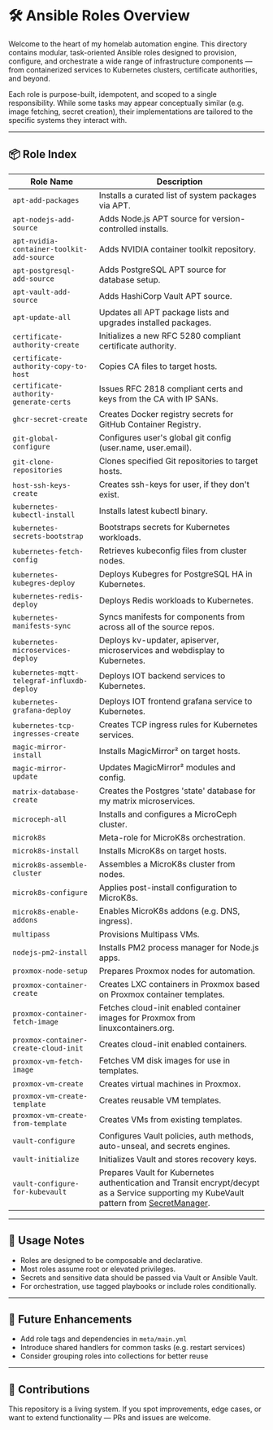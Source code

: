 # 🛠️ Ansible Roles Overview

Welcome to the heart of my homelab automation engine. This directory contains modular, task-oriented Ansible roles designed to provision, configure, and orchestrate a wide range of infrastructure components — from containerized services to Kubernetes clusters, certificate authorities, and beyond.

Each role is purpose-built, idempotent, and scoped to a single responsibility. While some tasks may appear conceptually similar (e.g. image fetching, secret creation), their implementations are tailored to the specific systems they interact with.

---

## 📦 Role Index

| Role Name | Description |
|-----------|-------------|
| `apt-add-packages` | Installs a curated list of system packages via APT. |
| `apt-nodejs-add-source` | Adds Node.js APT source for version-controlled installs. |
| `apt-nvidia-container-toolkit-add-source` | Adds NVIDIA container toolkit repository. |
| `apt-postgresql-add-source` | Adds PostgreSQL APT source for database setup. |
| `apt-vault-add-source` | Adds HashiCorp Vault APT source. |
| `apt-update-all` | Updates all APT package lists and upgrades installed packages. |
| `certificate-authority-create` | Initializes a new RFC 5280 compliant certificate authority. |
| `certificate-authority-copy-to-host` | Copies CA files to target hosts. |
| `certificate-authority-generate-certs` | Issues RFC 2818 compliant certs and keys from the CA with IP SANs. |
| `ghcr-secret-create` | Creates Docker registry secrets for GitHub Container Registry. |
| `git-global-configure` | Configures user's global git config (user.name, user.email). |
| `git-clone-repositories` | Clones specified Git repositories to target hosts. |
| `host-ssh-keys-create` | Creates ssh-keys for user, if they don't exist.|
| `kubernetes-kubectl-install` | Installs latest kubectl binary. |
| `kubernetes-secrets-bootstrap` | Bootstraps secrets for Kubernetes workloads. |
| `kubernetes-fetch-config` | Retrieves kubeconfig files from cluster nodes. |
| `kubernetes-kubegres-deploy` | Deploys Kubegres for PostgreSQL HA in Kubernetes. |
| `kubernetes-redis-deploy` | Deploys Redis workloads to Kubernetes. |
| `kubernetes-manifests-sync` | Syncs manifests for components from across all of the source repos. |
| `kubernetes-microservices-deploy` | Deploys kv-updater, apiserver, microservices and webdisplay to Kubernetes. |
| `kubernetes-mqtt-telegraf-influxdb-deploy` | Deploys IOT backend services to Kubernetes.|
| `kubernetes-grafana-deploy` | Deploys IOT frontend grafana service to Kubernetes.|
| `kubernetes-tcp-ingresses-create` | Creates TCP ingress rules for Kubernetes services. |
| `magic-mirror-install` | Installs MagicMirror² on target hosts. |
| `magic-mirror-update` | Updates MagicMirror² modules and config. |
| `matrix-database-create` | Creates the Postgres 'state' database for my matrix microservices. |
| `microceph-all` | Installs and configures a MicroCeph cluster. |
| `microk8s` | Meta-role for MicroK8s orchestration. |
| `microk8s-install` | Installs MicroK8s on target hosts. |
| `microk8s-assemble-cluster` | Assembles a MicroK8s cluster from nodes. |
| `microk8s-configure` | Applies post-install configuration to MicroK8s. |
| `microk8s-enable-addons` | Enables MicroK8s addons (e.g. DNS, ingress). |
| `multipass` | Provisions Multipass VMs. |
| `nodejs-pm2-install` | Installs PM2 process manager for Node.js apps. |
| `proxmox-node-setup` | Prepares Proxmox nodes for automation. |
| `proxmox-container-create` | Creates LXC containers in Proxmox based on Proxmox container templates. |
| `proxmox-container-fetch-image` | Fetches cloud-init enabled container images for Proxmox from linuxcontainers.org. |
| `proxmox-container-create-cloud-init` | Creates cloud-init enabled containers. |
| `proxmox-vm-fetch-image` | Fetches VM disk images for use in templates. |
| `proxmox-vm-create` | Creates virtual machines in Proxmox. |
| `proxmox-vm-create-template` | Creates reusable VM templates. |
| `proxmox-vm-create-from-template` | Creates VMs from existing templates. |
| `vault-configure` | Configures Vault policies, auth methods, auto-unseal, and secrets engines. |
| `vault-initialize` | Initializes Vault and stores recovery keys. |
| `vault-configure-for-kubevault` | Prepares Vault for Kubernetes authentication and Transit encrypt/decypt as a Service supporting my KubeVault pattern from [SecretManager](https://github.com/dekeyrej/secretmanager). |

---

## 🧭 Usage Notes

- Roles are designed to be composable and declarative.
- Most roles assume root or elevated privileges.
- Secrets and sensitive data should be passed via Vault or Ansible Vault.
- For orchestration, use tagged playbooks or include roles conditionally.

---

## 🧪 Future Enhancements

- Add role tags and dependencies in `meta/main.yml`
- Introduce shared handlers for common tasks (e.g. restart services)
- Consider grouping roles into collections for better reuse

---

## 🤝 Contributions

This repository is a living system. If you spot improvements, edge cases, or want to extend functionality — PRs and issues are welcome.
